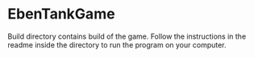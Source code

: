 # EbenTankGame
Build directory contains build of the game. Follow the instructions in the readme inside the directory to run the program on your computer.
